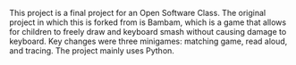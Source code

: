 This project is a final project for an Open Software Class. The original project in which this is forked from is Bambam,
which is a game that allows for children to freely draw and keyboard smash without causing damage to keyboard. Key changes
were three minigames: matching game, read aloud, and tracing. The project mainly uses Python. 
